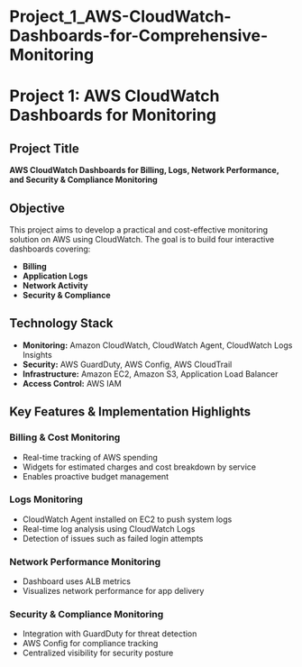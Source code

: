 # Project_1_AWS-CloudWatch-Dashboards-for-Comprehensive-Monitoring

# Project 1: AWS CloudWatch Dashboards for Monitoring

## Project Title
**AWS CloudWatch Dashboards for Billing, Logs, Network Performance, and Security & Compliance Monitoring**

## Objective
This project aims to develop a practical and cost-effective monitoring solution on AWS using CloudWatch. The goal is to build four interactive dashboards covering:

- **Billing**
- **Application Logs**
- **Network Activity**
- **Security & Compliance**

## Technology Stack
- **Monitoring:** Amazon CloudWatch, CloudWatch Agent, CloudWatch Logs Insights
- **Security:** AWS GuardDuty, AWS Config, AWS CloudTrail
- **Infrastructure:** Amazon EC2, Amazon S3, Application Load Balancer
- **Access Control:** AWS IAM

## Key Features & Implementation Highlights

### Billing & Cost Monitoring
- Real-time tracking of AWS spending
- Widgets for estimated charges and cost breakdown by service
- Enables proactive budget management

### Logs Monitoring
- CloudWatch Agent installed on EC2 to push system logs
- Real-time log analysis using CloudWatch Logs
- Detection of issues such as failed login attempts

### Network Performance Monitoring
- Dashboard uses ALB metrics
- Visualizes network performance for app delivery

### Security & Compliance Monitoring
- Integration with GuardDuty for threat detection
- AWS Config for compliance tracking
- Centralized visibility for security posture
